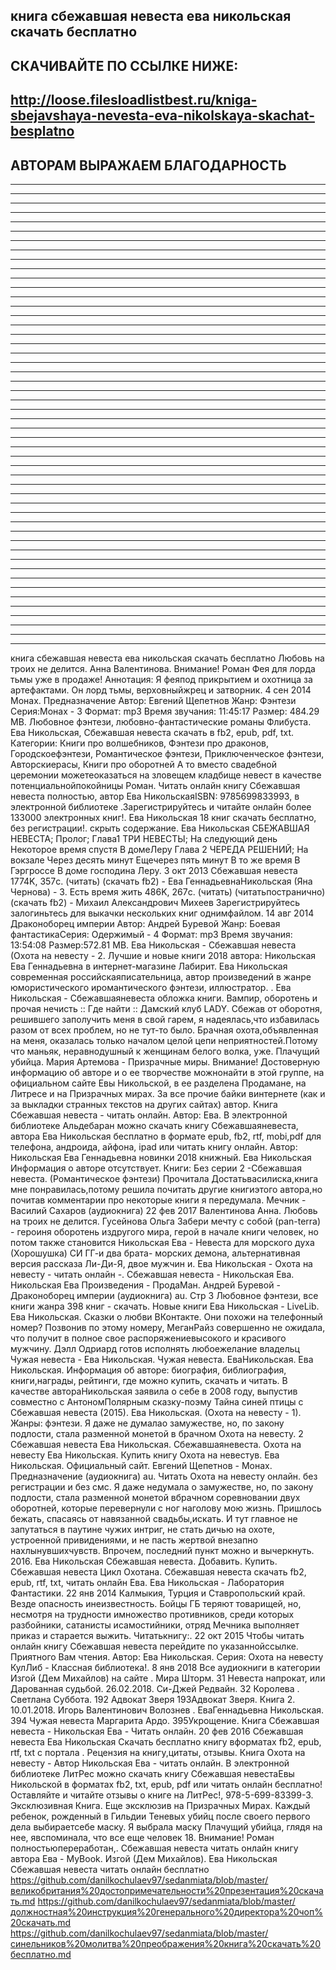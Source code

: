 книга сбежавшая невеста ева никольская скачать бесплатно
--------------------------------------------------
СКАЧИВАЙТЕ ПО ССЫЛКЕ НИЖЕ:
--------------------------------------------------
http://loose.filesloadlistbest.ru/kniga-sbejavshaya-nevesta-eva-nikolskaya-skachat-besplatno
--------------------------------------------------
АВТОРАМ ВЫРАЖАЕМ БЛАГОДАРНОСТЬ
--------------------------------------------------
--------------------------------------------------
--------------------------------------------------
--------------------------------------------------
--------------------------------------------------
--------------------------------------------------
--------------------------------------------------
--------------------------------------------------
--------------------------------------------------
--------------------------------------------------
--------------------------------------------------
--------------------------------------------------
--------------------------------------------------
--------------------------------------------------
--------------------------------------------------
--------------------------------------------------
--------------------------------------------------
--------------------------------------------------
--------------------------------------------------
--------------------------------------------------
--------------------------------------------------
--------------------------------------------------
--------------------------------------------------
--------------------------------------------------
--------------------------------------------------
--------------------------------------------------
--------------------------------------------------
--------------------------------------------------
--------------------------------------------------
--------------------------------------------------
--------------------------------------------------
--------------------------------------------------
--------------------------------------------------
--------------------------------------------------
--------------------------------------------------
--------------------------------------------------
--------------------------------------------------
--------------------------------------------------
--------------------------------------------------
--------------------------------------------------
--------------------------------------------------
--------------------------------------------------
--------------------------------------------------
--------------------------------------------------
--------------------------------------------------
--------------------------------------------------
--------------------------------------------------
--------------------------------------------------
--------------------------------------------------
--------------------------------------------------
--------------------------------------------------
книга сбежавшая невеста ева никольская скачать бесплатно Любовь на троих не делится. Анна Валентинова. Внимание! Роман Фея для лорда тьмы уже в продаже! Аннотация: Я  феяпод прикрытием и охотница за артефактами. Он  лорд тьмы, верховныйжрец и затворник. 4 сен 2014  Монах. Предназначение Автор: Евгений Щепетнов Жанр: Фэнтези Серия:Монах - 3 Формат: mp3 Время звучания: 11:45:17 Размер: 484.29 MB. Любовное фэнтези, любовно-фантастические романы  Флибуста. Ева Никольская, Сбежавшая невеста  скачать в fb2, epub, pdf, txt. Категории: Книги про волшебников, Фэнтези про драконов, Городскоефэнтези, Романтическое фэнтези, Приключенческое фэнтези, Авторскиерасы, Книги про оборотней  А то вместо свадебной церемонии можетеоказаться на зловещем кладбище невест в качестве потенциальнойпокойницы Роман. Читать онлайн книгу Сбежавшая невеста полностью, автор Ева НикольскаяISBN: 9785699833993, в электронной библиотеке .Зарегистрируйтесь и читайте онлайн более 133000 электронных книг!. Ева Никольская  18 книг скачать бесплатно, без регистрации!. скрыть содержание. Ева Никольская СБЕЖАВШАЯ НЕВЕСТА; Пролог; Глава1 ТРИ НЕВЕСТЫ; На следующий день Некоторое время спустя В домеЛеру Глава 2 ЧЕРЕДА РЕШЕНИЙ; На вокзале Через десять минут Ещечерез пять минут В то же время В Гэргроссе В доме господина Леру. 3 окт 2013  Сбежавшая невеста 1774K, 357с. (читать) (скачать fb2) - Ева ГеннадьевнаНикольская (Яна Чернова) - 3. Есть время жить 486K, 267с. (читать) (читатьпостранично) (скачать fb2) - Михаил Александрович Михеев Зарегистрируйтесь  залогиньтесь для выкачки нескольких книг однимфайлом. 14 авг 2014  Драконоборец империи Автор: Андрей Буревой Жанр: Боевая фантастикаСерия: Одержимый - 4 Формат: mp3 Время звучания: 13:54:08 Размер:572.81 MB.
Ева Никольская - Сбежавшая невеста (Охота на невесту - 2. Лучшие и новые книги 2018 автора: Никольская Ева Геннадьевна в интернет-магазине Лабирит.  Ева Никольская  современная российскаяписательница, автор произведений в жанре юмористического иромантического фэнтези, иллюстратор. . Ева Никольская - Сбежавшаяневеста обложка книги. Вампир, оборотень и прочая нечисть :: Где найти :: Дамский клуб LADY. Сбежав от оборотня, решившего заполучить меня в свой гарем, я надеялась,что избавилась разом от всех проблем, но не тут-то было. Брачная охота,объявленная на меня, оказалась только началом целой цепи неприятностей.Потому что маньяк, неравнодушный к женщинам белого волка, уже. Плачущий убийца. Мария Артемова - Призрачные миры. Внимание! Достоверную информацию об авторе и о ее творчестве можнонайти в этой группе, на официальном сайте Евы Никольской, в ее разделена Продамане, на Литресе и на Призрачных мирах. За все прочие байки винтернете (как и за выкладки странных текстов на других сайтах) автор. Книга Сбежавшая невеста - читать онлайн. Автор: Ева. В электронной библиотеке Альдебаран можно скачать книгу Сбежавшаяневеста, автора Ева Никольская бесплатно в формате epub, fb2, rtf, mobi,pdf для телефона, андроида, айфона, ipad или читать книгу онлайн. Автор: Никольская Ева Геннадьевна  новинки 2018  книжный. Ева Никольская Информация о авторе отсутствует. Книги: Без серии  2 -Сбежавшая невеста. (Романтическое фэнтези)  Прочитала Достатьвасилиска,книга мне понравилась,потому решила почитать другие книгиэтого автора,но почитав комментарии про некоторые книги я передумала. Мечник - Василий Сахаров (аудиокнига)
22 фев 2017  Валентинова Анна. Любовь на троих не делится. Гусейнова Ольга Забери мечту с собой (pan-terra) - героиня оборотень издругого мира, герой в начале книги человек, но потом также становится Никольская Ева - Невеста для морского духа (Хорошушка) СИ ГГ-и два брата- морских демона, альтернативная версия рассказа Ли-Ди-Я, двое мужчин и. Ева Никольская - Охота на невесту - читать онлайн -. Сбежавшая невеста - Никольская Ева. Никольская Ева  Произведения - ПродаМан. Андрей Буревой - Драконоборец империи (аудиокнига)  au. Стр 3 Любовное фэнтези, все книги жанра  398 книг - скачать. Новые книги Ева Никольская - LiveLib. Ева Никольская. Сказки о любви  ВКонтакте. Они похожи на телефонный номер? Позвонив по этому номеру, МеганРайз совершенно не ожидала, что получит в полное свое распоряжениевысокого и красивого мужчину. Дэлл Одриард готов исполнять любоежелание владельц Чужая невеста - Ева Никольская. Чужая невеста. ЕваНикольская. Ева Никольская. Информация об авторе: биография, библиография, книги,награды, рейтинги, где можно купить, скачать и читать.  В качестве автораНикольская заявила о себе в 2008 году, выпустив совместно с АнтономПолярным сказку-поэму Тайна синей птицы с  Сбежавшая невеста (2015).
Ева Никольская. (Охота на невесту - 1). Жанры: фэнтези. Я даже не думалао замужестве, но, по закону подлости, стала разменной монетой в брачном Охота на невесту. 2 Сбежавшая невеста Ева Никольская. Сбежавшаяневеста. Охота на невесту Ева Никольская. Купить книгу Охота на невестув. Ева Никольская. Официальный сайт. Евгений Щепетнов - Монах. Предназначение (аудиокнига)  au. Читать Охота на невесту онлайн. без регистрации и без смс. Я даже недумала о замужестве, но, по закону подлости, стала разменной монетой вбрачном соревновании двух оборотней, которые перевернули с ног наголову мою жизнь. Пришлось бежать, спасаясь от навязанной свадьбы,искать. И тут главное не запутаться в паутине чужих интриг, не стать дичью на охоте, устроенной привидениями, и не пасть жертвой внезапно нахлынувшихчувств. Впрочем, последний пункт можно и вычеркнуть. 2016. Ева Никольская Сбежавшая невеста. Добавить. Купить. Сбежавшая невеста Цикл Охотана. Сбежавшая невеста скачать fb2, epub, rtf, txt, читать онлайн  Ева. Ева Никольская - Лаборатория Фантастики. 22 янв 2014   Калмыкия, Турция и Ставропольский край. Везде  опасность инеизвестность. Бойцы ГБ теряют товарищей, но, несмотря на трудности имножество противников, среди которых разбойники, сатанисты исамостийники, отряд Мечника выполняет приказ и старается выжить. Читатькнигу:. 22 окт 2015  Чтобы читать онлайн книгу  Сбежавшая невеста  перейдите по указаннойссылке. Приятного Вам чтения. Автор: Ева Никольская. Серия: Охота на невесту  КулЛиб - Классная библиотека!. 8 янв 2018  Все аудиокниги в категории Изгой (Дем Михайлов) на сайте .
Мира Шторм. 31 Невеста напрокат, или Дарованная судьбой. 26.02.2018. Си-Джей Редвайн. 32 Королева . Светлана Суббота. 192 Адвокат Зверя 193Адвокат Зверя. Книга 2. 10.01.2018. Игорь Валентинович Волознев . ЕваГеннадьевна Никольская. 394 Чужая невеста  Маргарита Ардо. 395Укрощение. Книга Сбежавшая невеста - Никольская Ева - Читать онлайн. 20 фев 2016  Сбежавшая невеста Ева Никольская  Скачать бесплатно книгу вформатах fb2, epub, rtf, txt с портала . Рецензия на книгу,цитаты, отзывы. Книга Охота на невесту - Автор Никольская Ева - читать онлайн. В электронной библиотеке ЛитРес можно скачать книгу Сбежавшая невестаЕвы Никольской в форматах fb2, txt, epub, pdf или читать онлайн бесплатно!Оставляйте и читайте отзывы о книге на ЛитРес!, 978-5-699-83399-3. Эксклюзивная Книга. Еще эксклюзив на Призрачных Мирах. Каждый ребенок, рожденный в Гильдии Теневых убийц после своего первого дела выбираетсебе маску. Я выбрала маску Плачущий убийца, глядя на нее, явспоминала, что все еще человек 18. Внимание! Роман полностьюпереработан,. Сбежавшая невеста читать онлайн книгу автора Ева  - MyBook. Изгой (Дем Михайлов). Ева Никольская Сбежавшая невеста  читать онлайн бесплатно
https://github.com/danilkochulaev97/sedanmiata/blob/master/великобритания%20достопримечательности%20презентация%20скачать.md
https://github.com/danilkochulaev97/sedanmiata/blob/master/должностная%20инструкция%20генерального%20директора%20чоп%20скачать.md
https://github.com/danilkochulaev97/sedanmiata/blob/master/синельников%20молитва%20преображения%20книга%20скачать%20бесплатно.md